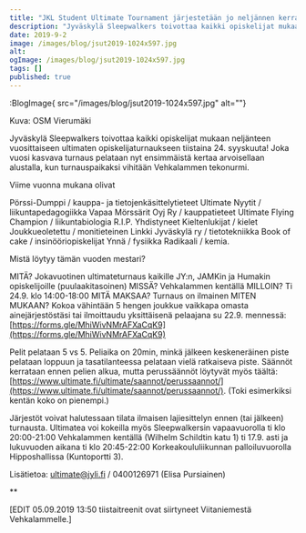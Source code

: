 ```yaml
---
title: "JKL Student Ultimate Tournament järjestetään jo neljännen kerran   !"
description: "Jyväskylä Sleepwalkers toivottaa kaikki opiskelijat mukaan neljänteen vuosittaiseen ultimaten opiskelijaturnaukseen tiistaina 24. syyskuuta! Joka vuosi kasvava turnaus pelataan nyt ensimmäistä kertaa arvoisellaan alustalla, kun turnauspaikaksi vihitään Vehkalammen tekonurmi. Viime vuonna mukana olivat Pörssi-Dumppi / kauppa- ja tietojenkäsittelytieteet Ultimate Nyytit / liikuntapedagogiikka Vapaa Mörssärit Oyj Ry / kauppatieteet Ultimate Flying Champion / liikuntabiologia R.I.P. Yhdistyneet Kieltenlukijat"
date: 2019-9-2
image: /images/blog/jsut2019-1024x597.jpg
alt:
ogImage: /images/blog/jsut2019-1024x597.jpg
tags: []
published: true
---
```

:BlogImage{ src="/images/blog/jsut2019-1024x597.jpg" alt=""}

Kuva: OSM Vierumäki

Jyväskylä Sleepwalkers toivottaa kaikki opiskelijat mukaan neljänteen vuosittaiseen ultimaten opiskelijaturnaukseen tiistaina 24. syyskuuta! Joka vuosi kasvava turnaus pelataan nyt ensimmäistä kertaa arvoisellaan alustalla, kun turnauspaikaksi vihitään Vehkalammen tekonurmi.

Viime vuonna mukana olivat

Pörssi-Dumppi / kauppa- ja tietojenkäsittelytieteet
Ultimate Nyytit / liikuntapedagogiikka
Vapaa Mörssärit Oyj Ry / kauppatieteet
Ultimate Flying Champion / liikuntabiologia
R.I.P. Yhdistyneet Kieltenlukijat / kielet
Joukkueoletettu / monitieteinen
Linkki Jyväskylä ry / tietotekniikka
Book of cake / insinööriopiskelijat
Ynnä / fysiikka
Radikaali / kemia.

Mistä löytyy tämän vuoden mestari?

MITÄ? Jokavuotinen ultimateturnaus kaikille JY:n, JAMKin ja Humakin opiskelijoille (puulaakitasoinen)
MISSÄ? Vehkalammen kentällä
MILLOIN? Ti 24.9. klo 14:00-18:00
MITÄ MAKSAA? Turnaus on ilmainen
MITEN MUKAAN? Kokoa vähintään 5 hengen joukkue vaikkapa omasta ainejärjestöstäsi tai ilmoittaudu yksittäisenä pelaajana su 22.9. mennessä: [https://forms.gle/MhiWivNMrAFXaCqK9](https://forms.gle/MhiWivNMrAFXaCqK9)

Pelit pelataan 5 vs 5. Peliaika on 20min, minkä jälkeen keskeneräinen piste pelataan loppuun ja tasatilanteessa pelataan vielä ratkaiseva piste. Säännöt kerrataan ennen pelien alkua, mutta perussäännöt löytyvät myös täältä: [https://www.ultimate.fi/ultimate/saannot/perussaannot/](https://www.ultimate.fi/ultimate/saannot/perussaannot/). (Toki esimerkiksi kentän koko on pienempi.)

Järjestöt voivat halutessaan tilata ilmaisen lajiesittelyn ennen (tai jälkeen) turnausta. Ultimatea voi kokeilla myös Sleepwalkersin vapaavuorolla ti klo 20:00-21:00 Vehkalammen kentällä (Wilhelm Schildtin katu 1) ti 17.9. asti ja lukuvuoden aikana ti klo 20:45-22:00 Korkeakoululiikunnan palloiluvuorolla Hipposhallissa (Kuntoportti 3).

Lisätietoa: ultimate@jyli.fi / 0400126971 (Elisa Pursiainen)

\*\*

\[EDIT 05.09.2019 13:50 tiistaitreenit ovat siirtyneet Viitaniemestä Vehkalammelle.\]
